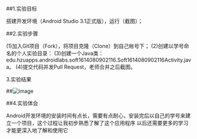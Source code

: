 ##1.实验目标

搭建开发环境（Android Studio 3.1正式版），运行（截图）；

##2.实验步骤

(1)加入Git项目（Fork），将项目克隆（Clone）到自己帐号下；
(2)创建以学号命名的个人实验目录：
(3)创建一个Java类：edu.hzuapps.androidlabs.soft1614080902116.Soft1614080902116Activity.java。
(4)提交代码并发Pull Request，老师合并之后截图。

3.实验结果

##![image](https://github.com/zrh116/android-labs-2018/blob/master/Soft1614080902116/report1.png)

##4.实验体会

Android开发环境的安装时间有点长，需要有点耐心，安装完后以自己的学号来建立一个项目，这个过程让我初步熟悉了解了这个应用程序
以后还需要更多的学习才能更深入地了解和使用它
